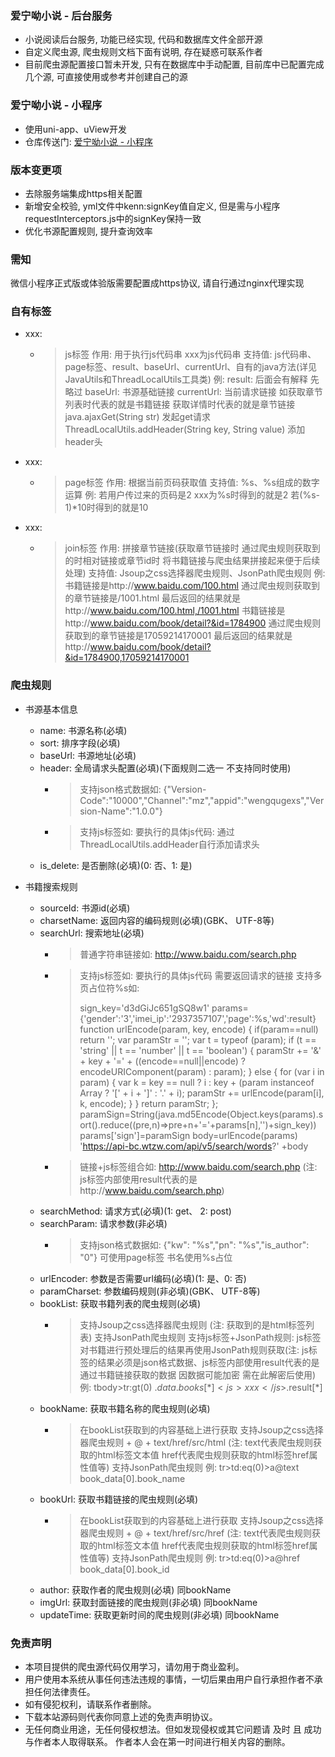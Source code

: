 ### 爱宁呦小说 - 后台服务
- 小说阅读后台服务, 功能已经实现, 代码和数据库文件全部开源
- 自定义爬虫源, 爬虫规则文档下面有说明, 存在疑惑可联系作者
- 目前爬虫源配置接口暂未开发, 只有在数据库中手动配置, 目前库中已配置完成几个源, 可直接使用或参考并创建自己的源

### 爱宁呦小说 - 小程序
- 使用uni-app、uView开发
- 仓库传送门: [爱宁呦小说 - 小程序](https://gitee.com/jun-kenn/ai-ning-book-ui.git)


### 版本变更项
- 去除服务端集成https相关配置
- 新增安全校验, yml文件中kenn:signKey值自定义, 但是需与小程序requestInterceptors.js中的signKey保持一致
- 优化书源配置规则, 提升查询效率


### 需知
微信小程序正式版或体验版需要配置成https协议, 请自行通过nginx代理实现

### 自有标签
- <js>xxx</js>: 
  - > js标签 
    > 作用: 用于执行js代码串 xxx为js代码串
    > 支持值: js代码串、page标签、result、baseUrl、currentUrl、自有的java方法(详见JavaUtils和ThreadLocalUtils工具类)
    > 例:
    > result: 后面会有解释 先略过
    > baseUrl: 书源基础链接
    > currentUrl: 当前请求链接 如获取章节列表时代表的就是书籍链接 获取详情时代表的就是章节链接
    > java.ajaxGet(String str) 发起get请求
    > ThreadLocalUtils.addHeader(String key, String value) 添加header头
- <page>xxx</js>: 
  - > page标签 
    > 作用: 根据当前页码获取值
    > 支持值: %s、%s组成的数字运算
    > 例: 
    > 若用户传过来的页码是2 xxx为%s时得到的就是2 
    > 若(%s-1)*10时得到的就是10
- <join>xxx</join>: 
  - > join标签
    > 作用: 拼接章节链接(获取章节链接时 通过爬虫规则获取到的时相对链接或章节id时 将书籍链接与爬虫结果拼接起来便于后续处理)
    > 支持值: Jsoup之css选择器爬虫规则、JsonPath爬虫规则
    > 例:
    > 书籍链接是http://www.baidu.com/100.html 通过爬虫规则获取到的章节链接是/1001.html 最后返回的结果就是http://www.baidu.com/100.html,/1001.html
    > 书籍链接是http://www.baidu.com/book/detail?&id=1784900 通过爬虫规则获取到的章节链接是17059214170001  最后返回的结果就是http://www.baidu.com/book/detail?&id=1784900,17059214170001

### 爬虫规则
- 书源基本信息
  - name: 书源名称(必填)
  - sort: 排序字段(必填)
  - baseUrl: 书源地址(必填)
  - header: 全局请求头配置(必填)(下面规则二选一 不支持同时使用)
    - > 支持json格式数据如: {"Version-Code":"10000","Channel":"mz","appid":"wengqugexs","Version-Name":"1.0.0"}
    - > 支持js标签如: <js>要执行的具体js代码: 通过ThreadLocalUtils.addHeader自行添加请求头</js>
  - is_delete: 是否删除(必填)(0: 否、1: 是)
  
- 书籍搜索规则
  - sourceId: 书源id(必填)
  - charsetName: 返回内容的编码规则(必填)(GBK、 UTF-8等)
  - searchUrl: 搜索地址(必填)
    - > 普通字符串链接如: http://www.baidu.com/search.php
    - > 支持js标签如: <js>要执行的具体js代码 需要返回请求的链接</js>
      > 支持多页占位符<page>%s</page>如: 
      >
      > <js>
      >
      >   sign_key='d3dGiJc651gSQ8w1'
      >   params={'gender':'3','imei_ip':'2937357107','page':<page>%s</page>,'wd':result}
      >   function urlEncode(param, key, encode) {
      >       if(param==null) return '';
      >       var paramStr = '';
      >       var t = typeof (param);
      >       if (t == 'string' || t == 'number' || t == 'boolean') {
      >           paramStr += '&' + key + '=' + ((encode==null||encode) ? encodeURIComponent(param) : param);
      >       } else {
      >           for (var i in param) {
      >               var k = key == null ? i : key + (param instanceof Array ? '[' + i + ']' : '.' + i);
      >               paramStr += urlEncode(param[i], k, encode);
      >           }
      >       }
      >       return paramStr;
      >   };
      >   paramSign=String(java.md5Encode(Object.keys(params).sort().reduce((pre,n)=>pre+n+'='+params[n],'')+sign_key))
      >   params['sign']=paramSign
      >   body=urlEncode(params)
      >   'https://api-bc.wtzw.com/api/v5/search/words?' +body
      >
      > </js>
    - > 链接+js标签组合如: http://www.baidu.com/search.php<js></js> (注: js标签内部使用result代表的是http://www.baidu.com/search.php)
  - searchMethod: 请求方式(必填)(1: get、 2: post)    
  - searchParam: 请求参数(非必填)
    - > 支持json格式数据如: {"kw": "%s","pn": "<page>%s</page>","is_author": "0"} 可使用page标签 书名使用%s占位
  - urlEncoder: 参数是否需要url编码(必填)(1: 是、0: 否)
  - paramCharset: 参数编码规则(非必填)(GBK、 UTF-8等)
  - bookList: 获取书籍列表的爬虫规则(必填)
    - > 支持Jsoup之css选择器爬虫规则 (注: 获取到的是html标签列表)
      > 支持JsonPath爬虫规则
      > 支持js标签+JsonPath规则: js标签对书籍进行预处理后的结果再使用JsonPath规则获取(注: js标签的结果必须是json格式数据、js标签内部使用result代表的是通过书籍链接获取的数据 因数据可能加密 需在此解密后使用)
      > 例: tbody>tr:gt(0) $.data.books[*] <js>xxx</js>$.result[*]
  - bookName: 获取书籍名称的爬虫规则(必填)
    - > 在bookList获取到的内容基础上进行获取
      > 支持Jsoup之css选择器爬虫规则 + @ + text/href/src/html (注: text代表爬虫规则获取的html标签文本值 href代表爬虫规则获取的html标签href属性值等)
      > 支持JsonPath爬虫规则
      > 例: tr>td:eq(0)>a@text book_data[0].book_name  
  - bookUrl: 获取书籍链接的爬虫规则(必填)
    - > 在bookList获取到的内容基础上进行获取
      > 支持Jsoup之css选择器爬虫规则 + @ + text/href/src/href (注: text代表爬虫规则获取的html标签文本值 href代表爬虫规则获取的html标签href属性值等)
      > 支持JsonPath爬虫规则
      > 例: tr>td:eq(0)>a@href book_data[0].book_id
  - author: 获取作者的爬虫规则(必填) 同bookName
  - imgUrl: 获取封面链接的爬虫规则(非必填) 同bookName
  - updateTime: 获取更新时间的爬虫规则(非必填) 同bookName


  
### 免责声明
- 本项目提供的爬虫源代码仅用学习，请勿用于商业盈利。
- 用户使用本系统从事任何违法违规的事情，一切后果由用户自行承担作者不承担任何法律责任。
- 如有侵犯权利，请联系作者删除。
- 下载本站源码则代表你同意上述的免责声明协议。
- 无任何商业用途，无任何侵权想法。但如发现侵权或其它问题请 及时 且 成功 与作者本人取得联系。
  作者本人会在第一时间进行相关内容的删除。